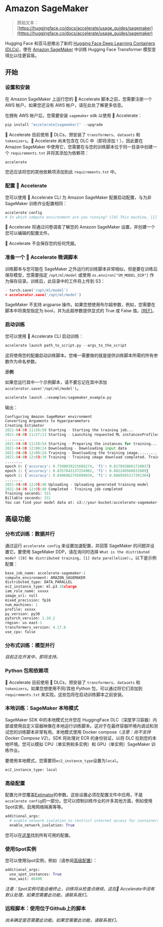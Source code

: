 # Amazon SageMaker

> 原始文本：[https://huggingface.co/docs/accelerate/usage_guides/sagemaker](https://huggingface.co/docs/accelerate/usage_guides/sagemaker)

Hugging Face 和亚马逊推出了新的 [Hugging Face Deep Learning Containers (DLCs)](https://github.com/aws/deep-learning-containers/blob/master/available_images.md#huggingface-training-containers)，使在 [Amazon SageMaker](https://aws.amazon.com/sagemaker/) 中训练 Hugging Face Transformer 模型变得比以往更容易。

## 开始

### 设置和安装

在 Amazon SageMaker 上运行您的 🤗 Accelerate 脚本之前，您需要注册一个 AWS 帐户。如果您还没有 AWS 帐户，请在此处了解更多信息。

在拥有 AWS 帐户后，您需要安装 `sagemaker` sdk 以使用 🤗 Accelerate：

```py
pip install "accelerate[sagemaker]" --upgrade
```

🤗 Accelerate 目前使用 🤗 DLCs，预安装了 `transformers`、`datasets` 和 `tokenizers`。🤗 Accelerate 尚未包含在 DLC 中（即将添加！），因此要在 Amazon SageMaker 中使用它，您需要在与您的训练脚本位于同一目录中创建一个 `requirements.txt` 并将其添加为依赖项：

```py
accelerate
```

您还应该将您的其他依赖项添加到此 `requirements.txt` 中。

### 配置 🤗 Accelerate

您可以使用 🤗 Accelerate CLI 为 Amazon SageMaker 配置启动配置，与为非 SageMaker 训练作业配置相同：

```py
accelerate config
# In which compute environment are you running? ([0] This machine, [1] AWS (Amazon SageMaker)): 1
```

🤗 Accelerate 将通过问卷调查了解您的 Amazon SageMaker 设置，并创建一个您可以编辑的配置文件。

🤗 Accelerate 不会保存您的任何凭据。

### 准备一个 🤗 Accelerate 微调脚本

训练脚本与您可能在 SageMaker 之外运行的训练脚本非常相似，但是要在训练后保存模型，您需要指定 `/opt/ml/model` 或使用 `os.environ["SM_MODEL_DIR"]` 作为保存目录。训练后，此目录中的工件将上传到 S3：

```py
- torch.save('/opt/ml/model`)
+ accelerator.save('/opt/ml/model')
```

SageMaker 不支持 argparse 操作。如果您想使用布尔超参数，例如，您需要在脚本中将类型指定为 bool，并为此超参数提供显式的 True 或 False 值。[[REF]](https://sagemaker.readthedocs.io/en/stable/frameworks/pytorch/using_pytorch.html#prepare-a-pytorch-training-script)。

### 启动训练

您可以使用 🤗 Accelerate CLI 启动训练：

```py
accelerate launch path_to_script.py --args_to_the_script
```

这将使用您的配置启动训练脚本。您唯一需要做的就是提供训练脚本所需的所有参数作为命名参数。

**示例**

如果您运行其中一个示例脚本，请不要忘记在其中添加 `accelerator.save('/opt/ml/model')`。

```py
accelerate launch ./examples/sagemaker_example.py
```

输出：

```py
Configuring Amazon SageMaker environment
Converting Arguments to Hyperparameters
Creating Estimator
2021-04-08 11:56:50 Starting - Starting the training job...
2021-04-08 11:57:13 Starting - Launching requested ML instancesProfilerReport-1617883008: InProgress
.........
2021-04-08 11:58:54 Starting - Preparing the instances for training.........
2021-04-08 12:00:24 Downloading - Downloading input data
2021-04-08 12:00:24 Training - Downloading the training image..................
2021-04-08 12:03:39 Training - Training image download completed. Training in progress..
........
epoch 0: {'accuracy': 0.7598039215686274, 'f1': 0.8178438661710037}
epoch 1: {'accuracy': 0.8357843137254902, 'f1': 0.882249560632689}
epoch 2: {'accuracy': 0.8406862745098039, 'f1': 0.8869565217391304}
........
2021-04-08 12:05:40 Uploading - Uploading generated training model
2021-04-08 12:05:40 Completed - Training job completed
Training seconds: 331
Billable seconds: 331
You can find your model data at: s3://your-bucket/accelerate-sagemaker-1-2021-04-08-11-56-47-108/output/model.tar.gz
```

## 高级功能

### 分布式训练：数据并行

通过运行 `accelerate config` 来设置加速配置，并回答 SageMaker 的问题并设置它。要使用 SageMaker DDP，请在询问时选择 `What is the distributed mode? ([0] No distributed training, [1] data parallelism):`。以下是示例配置：

```py
base_job_name: accelerate-sagemaker-1
compute_environment: AMAZON_SAGEMAKER
distributed_type: DATA_PARALLEL
ec2_instance_type: ml.p3.16xlarge
iam_role_name: xxxxx
image_uri: null
mixed_precision: fp16
num_machines: 1
profile: xxxxx
py_version: py38
pytorch_version: 1.10.2
region: us-east-1
transformers_version: 4.17.0
use_cpu: false
```

### 分布式训练：模型并行

*目前正在开发中，即将支持。*

### Python 包和依赖项

🤗 Accelerate 目前使用 🤗 DLCs，预安装了 `transformers`、`datasets` 和 `tokenizers`。如果您想使用不同/其他 Python 包，可以通过将它们添加到 `requirements.txt` 来实现。这些包将在启动训练脚本之前安装。

### 本地训练：SageMaker 本地模式

SageMaker SDK 中的本地模式允许您在 HuggingFace DLC（深度学习容器）内部或使用自定义容器映像在本地运行训练脚本。这对于在最终容器环境内调试和测试您的训练脚本非常有用。本地模式使用 Docker compose（*注意：尚不支持 Docker Compose V2*）。SDK 将处理对 ECR 的身份验证，以将 DLC 拉到您的本地环境。您可以模拟 CPU（单实例和多实例）和 GPU（单实例）SageMaker 训练作业。

要使用本地模式，您需要将`ec2_instance_type`设置为`local`。

```py
ec2_instance_type: local
```

### 高级配置

配置允许您覆盖[Estimator](https://sagemaker.readthedocs.io/en/stable/api/training/estimators.html)的参数。这些设置必须在配置文件中应用，不是`accelerate config`的一部分。您可以控制训练作业的许多其他方面，例如使用Spot实例，启用网络隔离等等。

```py
additional_args:
  # enable network isolation to restrict internet access for containers
  enable_network_isolation: True
```

您可以在[这里](https://sagemaker.readthedocs.io/en/stable/api/training/estimators.html)找到所有可用的配置。

### 使用Spot实例

您可以使用Spot实例，例如（请参阅[高级配置](#advanced-configuration)）：

```py
additional_args:
  use_spot_instances: True
  max_wait: 86400
```

*注意：Spot实例可能会被终止，训练将从检查点继续。这在🤗 Accelerate中没有默认处理。如果您需要此功能，请联系我们。*

### 远程脚本：使用位于Github上的脚本

*尚未确定是否需要此功能。如果您需要此功能，请联系我们。*

